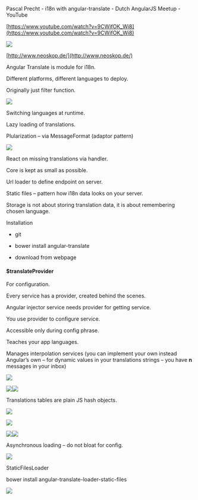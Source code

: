 Pascal Precht - i18n with angular-translate - Dutch AngularJS Meetup - YouTube 

[https://www.youtube.com/watch?v=9CWifOK_Wi8](https://www.youtube.com/watch?v=9CWifOK_Wi8)

  


![](assets/51fdffd661800c71.png)  


  


[http://www.neoskop.de/](http://www.neoskop.de/)  


  


Angular Translate is module for i18n.

  


Different platforms, different languages to deploy.

  


Originally just filter function.

  


![](assets/6aa3270f4033591f.png)  


  


Switching languages at runtime.

Lazy loading of translations.

Plularization – via MessageFormat (adaptor pattern)

  


![](assets/3656c039399d720c.png)  


  


React on missing translations via handler.

  


Core is kept as small as possible.

  


Url loader to define endpoint on server.

Static files – pattern how i18n data looks on your server.

  


Storage is not about storing translation data, it is about remembering chosen language.

  


  


Installation

* git

* bower install angular-translate

* download from webpage

  


#### $translateProvider

For configuration.

Every service has a provider, created behind the scenes.

Angular injector service needs provider for getting service.

You use provider to configure service.

Accessible only during config phrase.

Teaches your app languages.

Manages interpolation services (you can implement your own instead Angular’s own – for dynamic values in your translations strings – you have __n__ messages in your inbox)

  


![](assets/cc60cc0cf82f75ff.png)  


  


![](assets/Pascal%20Precht%20-%20i18n%20with%20angular-translate%20-%20Dutch%20AngularJS%20Meetup%20-%20YouTube%202014-03-28%2016-07-00%202014-03-28%2016-07-01.png)![](assets/3335f60cf20ead22.png)  


  


Translations tables are plain JS hash objects.

  


![](assets/a607da85402035ab.png)  


  


![](assets/937eb5494685976b.png)  


  


![](assets/Pascal%20Precht%20-%20i18n%20with%20angular-translate%20-%20Dutch%20AngularJS%20Meetup%20-%20YouTube%202014-03-28%2016-12-48%202014-03-28%2016-12-48.png)![](assets/8c610cfb46fd6696.png)  


  


Asynchronous loading – do not bloat for config.

  


![](assets/066f38945c610def.png)  


  


StaticFilesLoader

bower install angular-translate-loader-static-files

  


![](assets/d8b71892db7cbe8e.png)  


  


  


  

